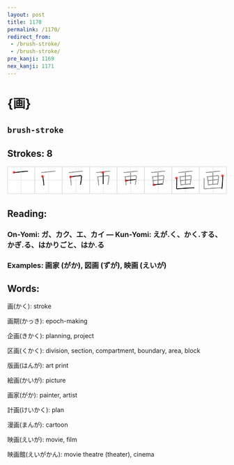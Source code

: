 ```yaml
---
layout: post
title: 1170
permalink: /1170/
redirect_from:
 - /brush-stroke/
 - /brush-stroke/
pre_kanji: 1169
nex_kanji: 1171
---
```


# {画}

## `brush-stroke`

## Strokes: 8

<div class="stroke"><img src="../images/E794BB.png" /></div>

## Reading:

### On-Yomi: ガ、カク、エ、カイ &mdash; Kun-Yomi: えが.く、かく.する、かぎ.る、はかりごと、はか.る

### Examples: 画家 (がか), 図画 (ずが), 映画 (えいが)

## Words:

画(かく): stroke

画期(かっき): epoch-making

企画(きかく): planning, project

区画(くかく): division, section, compartment, boundary, area, block

版画(はんが): art print

絵画(かいが): picture

画家(がか): painter, artist

計画(けいかく): plan

漫画(まんが): cartoon

映画(えいが): movie, film

映画館(えいがかん): movie theatre (theater), cinema

